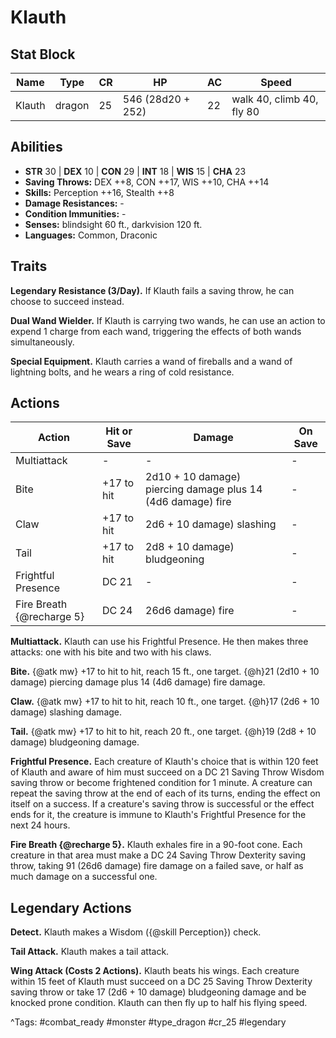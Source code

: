 # Klauth

## Stat Block

| Name | Type | CR | HP | AC | Speed |
|------|------|----|----|----|-------|
| Klauth | dragon | 25 | 546 (28d20 + 252) | 22 | walk 40, climb 40, fly 80 |

## Abilities

- **STR** 30 | **DEX** 10 | **CON** 29 | **INT** 18 | **WIS** 15 | **CHA** 23
- **Saving Throws:** DEX ++8, CON ++17, WIS ++10, CHA ++14  
- **Skills:** Perception ++16, Stealth ++8  
- **Damage Resistances:** -  
- **Condition Immunities:** -  
- **Senses:** blindsight 60 ft., darkvision 120 ft.  
- **Languages:** Common, Draconic

## Traits

**Legendary Resistance (3/Day).** If Klauth fails a saving throw, he can choose to succeed instead.

**Dual Wand Wielder.** If Klauth is carrying two wands, he can use an action to expend 1 charge from each wand, triggering the effects of both wands simultaneously.

**Special Equipment.** Klauth carries a wand of fireballs and a wand of lightning bolts, and he wears a ring of cold resistance.


## Actions

| Action | Hit or Save | Damage | On Save |
|--------|--------------|--------|----------|
| Multiattack | - | - | - |
| Bite | +17 to hit | 2d10 + 10 damage) piercing damage plus 14 (4d6 damage) fire | - |
| Claw | +17 to hit | 2d6 + 10 damage) slashing | - |
| Tail | +17 to hit | 2d8 + 10 damage) bludgeoning | - |
| Frightful Presence | DC 21 | - | - |
| Fire Breath {@recharge 5} | DC 24 | 26d6 damage) fire | - |

**Multiattack.** Klauth can use his Frightful Presence. He then makes three attacks: one with his bite and two with his claws.

**Bite.** {@atk mw} +17 to hit to hit, reach 15 ft., one target. {@h}21 (2d10 + 10 damage) piercing damage plus 14 (4d6 damage) fire damage.

**Claw.** {@atk mw} +17 to hit to hit, reach 10 ft., one target. {@h}17 (2d6 + 10 damage) slashing damage.

**Tail.** {@atk mw} +17 to hit to hit, reach 20 ft., one target. {@h}19 (2d8 + 10 damage) bludgeoning damage.

**Frightful Presence.** Each creature of Klauth's choice that is within 120 feet of Klauth and aware of him must succeed on a DC 21 Saving Throw Wisdom saving throw or become frightened condition for 1 minute. A creature can repeat the saving throw at the end of each of its turns, ending the effect on itself on a success. If a creature's saving throw is successful or the effect ends for it, the creature is immune to Klauth's Frightful Presence for the next 24 hours.

**Fire Breath {@recharge 5}.** Klauth exhales fire in a 90-foot cone. Each creature in that area must make a DC 24 Saving Throw Dexterity saving throw, taking 91 (26d6 damage) fire damage on a failed save, or half as much damage on a successful one.

## Legendary Actions

**Detect.** Klauth makes a Wisdom ({@skill Perception}) check.

**Tail Attack.** Klauth makes a tail attack.

**Wing Attack (Costs 2 Actions).** Klauth beats his wings. Each creature within 15 feet of Klauth must succeed on a DC 25 Saving Throw Dexterity saving throw or take 17 (2d6 + 10 damage) bludgeoning damage and be knocked prone condition. Klauth can then fly up to half his flying speed.



^Tags: #combat_ready #monster #type_dragon #cr_25 #legendary